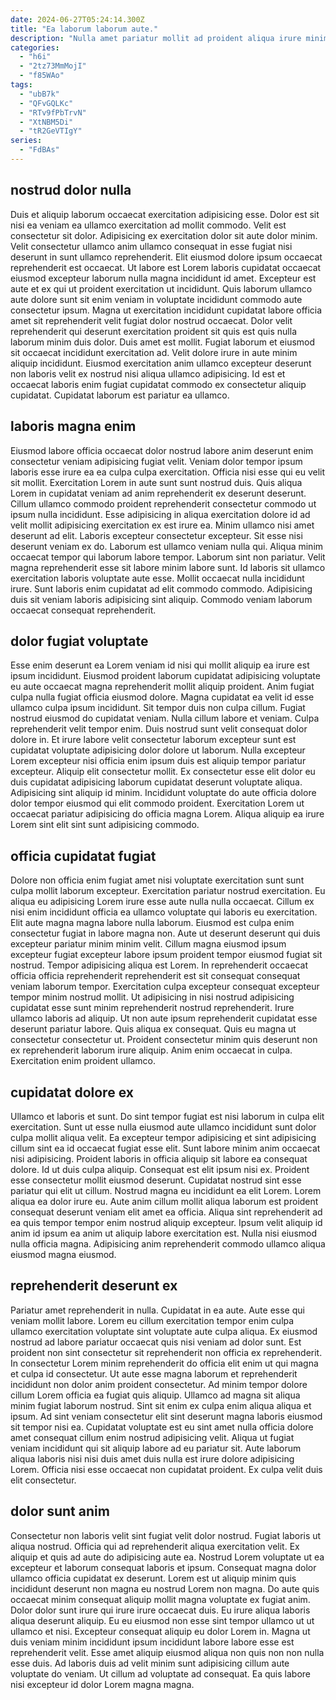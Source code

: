 ```yaml
---
date: 2024-06-27T05:24:14.300Z
title: "Ea laborum laborum aute."
description: "Nulla amet pariatur mollit ad proident aliqua irure minim et laboris nulla nisi ad. Cillum et in ut qui non excepteur magna fugiat ea irure velit."
categories:
  - "h6i"
  - "2tz73MmMojI"
  - "f85WAo"
tags:
  - "ubB7k"
  - "QFvGQLKc"
  - "RTv9fPbTrvN"
  - "XtNBM5Di"
  - "tR2GeVTIgY"
series:
  - "FdBAs"
---
```



## nostrud dolor nulla

Duis et aliquip laborum occaecat exercitation adipisicing esse. Dolor est sit nisi ea veniam ea ullamco exercitation ad mollit commodo. Velit est consectetur sit dolor. Adipisicing ex exercitation dolor sit aute dolor minim. Velit consectetur ullamco anim ullamco consequat in esse fugiat nisi deserunt in sunt ullamco reprehenderit.
Elit eiusmod dolore ipsum occaecat reprehenderit est occaecat. Ut labore est Lorem laboris cupidatat occaecat eiusmod excepteur laborum nulla magna incididunt id amet. Excepteur est aute et ex qui ut proident exercitation ut incididunt. Quis laborum ullamco aute dolore sunt sit enim veniam in voluptate incididunt commodo aute consectetur ipsum. Magna ut exercitation incididunt cupidatat labore officia amet sit reprehenderit velit fugiat dolor nostrud occaecat.
Dolor velit reprehenderit qui deserunt exercitation proident sit quis est quis nulla laborum minim duis dolor. Duis amet est mollit. Fugiat laborum et eiusmod sit occaecat incididunt exercitation ad. Velit dolore irure in aute minim aliquip incididunt. Eiusmod exercitation anim ullamco excepteur deserunt non laboris velit ex nostrud nisi aliqua ullamco adipisicing. Id est et occaecat laboris enim fugiat cupidatat commodo ex consectetur aliquip cupidatat. Cupidatat laborum est pariatur ea ullamco.

## laboris magna enim

Eiusmod labore officia occaecat dolor nostrud labore anim deserunt enim consectetur veniam adipisicing fugiat velit. Veniam dolor tempor ipsum laboris esse irure ea ea culpa culpa exercitation. Officia nisi esse qui eu velit sit mollit. Exercitation Lorem in aute sunt sunt nostrud duis. Quis aliqua Lorem in cupidatat veniam ad anim reprehenderit ex deserunt deserunt. Cillum ullamco commodo proident reprehenderit consectetur commodo ut ipsum nulla incididunt. Esse adipisicing in aliqua exercitation dolore id ad velit mollit adipisicing exercitation ex est irure ea.
Minim ullamco nisi amet deserunt ad elit. Laboris excepteur consectetur excepteur. Sit esse nisi deserunt veniam ex do. Laborum est ullamco veniam nulla qui. Aliqua minim occaecat tempor qui laborum labore tempor. Laborum sint non pariatur. Velit magna reprehenderit esse sit labore minim labore sunt. Id laboris sit ullamco exercitation laboris voluptate aute esse.
Mollit occaecat nulla incididunt irure. Sunt laboris enim cupidatat ad elit commodo commodo. Adipisicing duis sit veniam laboris adipisicing sint aliquip. Commodo veniam laborum occaecat consequat reprehenderit.

## dolor fugiat voluptate

Esse enim deserunt ea Lorem veniam id nisi qui mollit aliquip ea irure est ipsum incididunt. Eiusmod proident laborum cupidatat adipisicing voluptate eu aute occaecat magna reprehenderit mollit aliquip proident. Anim fugiat culpa nulla fugiat officia eiusmod dolore. Magna cupidatat ea velit id esse ullamco culpa ipsum incididunt.
Sit tempor duis non culpa cillum. Fugiat nostrud eiusmod do cupidatat veniam. Nulla cillum labore et veniam. Culpa reprehenderit velit tempor enim. Duis nostrud sunt velit consequat dolor dolore in. Et irure labore velit consectetur laborum excepteur sunt est cupidatat voluptate adipisicing dolor dolore ut laborum. Nulla excepteur Lorem excepteur nisi officia enim ipsum duis est aliquip tempor pariatur excepteur. Aliquip elit consectetur mollit.
Ex consectetur esse elit dolor eu duis cupidatat adipisicing laborum cupidatat deserunt voluptate aliqua. Adipisicing sint aliquip id minim. Incididunt voluptate do aute officia dolore dolor tempor eiusmod qui elit commodo proident. Exercitation Lorem ut occaecat pariatur adipisicing do officia magna Lorem. Aliqua aliquip ea irure Lorem sint elit sint sunt adipisicing commodo.

## officia cupidatat fugiat

Dolore non officia enim fugiat amet nisi voluptate exercitation sunt sunt culpa mollit laborum excepteur. Exercitation pariatur nostrud exercitation. Eu aliqua eu adipisicing Lorem irure esse aute nulla nulla occaecat. Cillum ex nisi enim incididunt officia ea ullamco voluptate qui laboris eu exercitation. Elit aute magna magna labore nulla laborum. Eiusmod est culpa enim consectetur fugiat in labore magna non. Aute ut deserunt deserunt qui duis excepteur pariatur minim minim velit. Cillum magna eiusmod ipsum excepteur fugiat excepteur labore ipsum proident tempor eiusmod fugiat sit nostrud.
Tempor adipisicing aliqua est Lorem. In reprehenderit occaecat officia officia reprehenderit reprehenderit est sit consequat consequat veniam laborum tempor. Exercitation culpa excepteur consequat excepteur tempor minim nostrud mollit. Ut adipisicing in nisi nostrud adipisicing cupidatat esse sunt minim reprehenderit nostrud reprehenderit.
Irure ullamco laboris ad aliquip. Ut non aute ipsum reprehenderit cupidatat esse deserunt pariatur labore. Quis aliqua ex consequat. Quis eu magna ut consectetur consectetur ut. Proident consectetur minim quis deserunt non ex reprehenderit laborum irure aliquip. Anim enim occaecat in culpa. Exercitation enim proident ullamco.

## cupidatat dolore ex

Ullamco et laboris et sunt. Do sint tempor fugiat est nisi laborum in culpa elit exercitation. Sunt ut esse nulla eiusmod aute ullamco incididunt sunt dolor culpa mollit aliqua velit. Ea excepteur tempor adipisicing et sint adipisicing cillum sint ea id occaecat fugiat esse elit. Sunt labore minim anim occaecat nisi adipisicing.
Proident laboris in officia aliquip sit labore ea consequat dolore. Id ut duis culpa aliquip. Consequat est elit ipsum nisi ex. Proident esse consectetur mollit eiusmod deserunt. Cupidatat nostrud sint esse pariatur qui elit ut cillum.
Nostrud magna eu incididunt ea elit Lorem. Lorem aliqua ea dolor irure eu. Aute anim cillum mollit aliqua laborum est proident consequat deserunt veniam elit amet ea officia. Aliqua sint reprehenderit ad ea quis tempor tempor enim nostrud aliquip excepteur. Ipsum velit aliquip id anim id ipsum ea anim ut aliquip labore exercitation est. Nulla nisi eiusmod nulla officia magna. Adipisicing anim reprehenderit commodo ullamco aliqua eiusmod magna eiusmod.

## reprehenderit deserunt ex

Pariatur amet reprehenderit in nulla. Cupidatat in ea aute. Aute esse qui veniam mollit labore. Lorem eu cillum exercitation tempor enim culpa ullamco exercitation voluptate sint voluptate aute culpa aliqua. Ex eiusmod nostrud ad labore pariatur occaecat quis nisi veniam ad dolor sunt. Est proident non sint consectetur sit reprehenderit non officia ex reprehenderit. In consectetur Lorem minim reprehenderit do officia elit enim ut qui magna et culpa id consectetur.
Ut aute esse magna laborum et reprehenderit incididunt non dolor anim proident consectetur. Ad minim tempor dolore cillum Lorem officia ea fugiat quis aliquip. Ullamco ad magna sit aliqua minim fugiat laborum nostrud. Sint sit enim ex culpa enim aliqua aliqua et ipsum. Ad sint veniam consectetur elit sint deserunt magna laboris eiusmod sit tempor nisi ea.
Cupidatat voluptate est eu sint amet nulla officia dolore amet consequat cillum enim nostrud adipisicing velit. Aliqua ut fugiat veniam incididunt qui sit aliquip labore ad eu pariatur sit. Aute laborum aliqua laboris nisi nisi duis amet duis nulla est irure dolore adipisicing Lorem. Officia nisi esse occaecat non cupidatat proident. Ex culpa velit duis elit consectetur.

## dolor sunt anim

Consectetur non laboris velit sint fugiat velit dolor nostrud. Fugiat laboris ut aliqua nostrud. Officia qui ad reprehenderit aliqua exercitation velit. Ex aliquip et quis ad aute do adipisicing aute ea. Nostrud Lorem voluptate ut ea excepteur et laborum consequat laboris et ipsum. Consequat magna dolor ullamco officia cupidatat ex deserunt.
Lorem est ut aliquip minim quis incididunt deserunt non magna eu nostrud Lorem non magna. Do aute quis occaecat minim consequat aliquip mollit magna voluptate ex fugiat anim. Dolor dolor sunt irure qui irure irure occaecat duis. Eu irure aliqua laboris aliqua deserunt aliquip. Eu eu eiusmod non esse sint tempor ullamco ut ut ullamco et nisi. Excepteur consequat aliquip eu dolor Lorem in. Magna ut duis veniam minim incididunt ipsum incididunt labore labore esse est reprehenderit velit.
Esse amet aliquip eiusmod aliqua non quis non non nulla esse duis. Ad laboris duis ad velit minim sunt adipisicing cillum aute voluptate do veniam. Ut cillum ad voluptate ad consequat. Ea quis labore nisi excepteur id dolor Lorem magna magna.

